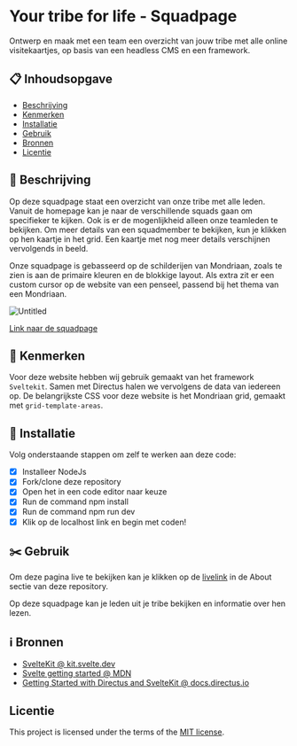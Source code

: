 # Your tribe for life - Squadpage
<!-- Geef je project een titel en schrijf in één zin wat het is -->
Ontwerp en maak met een team een overzicht van jouw tribe met alle online visitekaartjes, op basis van een headless CMS en een framework.

## 📋 Inhoudsopgave

  * [Beschrijving](#-beschrijving)
  * [Kenmerken](#-kenmerken)
  * [Installatie](#-installatie)
  * [Gebruik](https://github.com/DamianR2004/your-tribe-for-life-squad-page/blob/main/README.md#%EF%B8%8F-gebruik)
  * [Bronnen](https://github.com/DamianR2004/your-tribe-for-life-squad-page/blob/main/README.md#%E2%84%B9%EF%B8%8F-bronnen)
  * [Licentie](#licentie)

## 📄 Beschrijving

Op deze squadpage staat een overzicht van onze tribe met alle leden. Vanuit de homepage kan je naar de verschillende squads gaan om specifieker te kijken. Ook is er de mogenlijkheid alleen onze teamleden te bekijken. Om meer details van een squadmember te bekijken, kun je klikken op hen kaartje in het grid. Een kaartje met nog meer details verschijnen vervolgends in beeld.

Onze squadpage is gebasseerd op de schilderijen van Mondriaan, zoals te zien is aan de primaire kleuren en de blokkige layout. Als extra zit er een custom cursor op de website van een penseel, passend bij het thema van een Mondriaan.

![Untitled](https://github.com/user-attachments/assets/e1fe94b8-bb7b-4d36-b64f-0685ccf3c98e)

[Link naar de squadpage](https://edu.nl/ywu9t)

## 📍 Kenmerken
<!-- Bij Kenmerken staat welke technieken zijn gebruikt en hoe. Wat is de HTML structuur? Wat zijn de belangrijkste dingen in CSS? Wat is er met Javascript gedaan en hoe? Misschien heb je een framwork of library gebruikt? -->
Voor deze website hebben wij gebruik gemaakt van het framework `Sveltekit`. Samen met Directus halen we vervolgens de data van iedereen op.
De belangrijkste CSS voor deze website is het Mondriaan grid, gemaakt met `grid-template-areas`.


## 📲 Installatie

Volg onderstaande stappen om zelf te werken aan deze code:

- [x] Installeer NodeJs
- [x] Fork/clone deze repository
- [x] Open het in een code editor naar keuze
- [x] Run de command npm install
- [x] Run de command npm run dev
- [x] Klik op de localhost link en begin met coden!

## ✂️ Gebruik

Om deze pagina live te bekijken kan je klikken op de [livelink](https://edu.nl/ywu9t) in de About sectie van deze repository.

Op deze squadpage kan je leden uit je tribe bekijken en informatie over hen lezen.

## ℹ️ Bronnen

- [SvelteKit @ kit.svelte.dev](https://kit.svelte.dev/)
- [Svelte getting started @ MDN](https://developer.mozilla.org/en-US/docs/Learn/Tools_and_testing/Client-side_JavaScript_frameworks/Svelte_getting_started)
- [Getting Started with Directus and SvelteKit @ docs.directus.io](https://docs.directus.io/blog/getting-started-directus-sveltekit.html)

## Licentie

This project is licensed under the terms of the [MIT license](./LICENSE).
